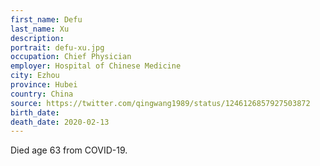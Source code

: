 ```yaml
---
first_name: Defu
last_name: Xu
description: 
portrait: defu-xu.jpg
occupation: Chief Physician
employer: Hospital of Chinese Medicine
city: Ezhou
province: Hubei
country: China
source: https://twitter.com/qingwang1989/status/1246126857927503872
birth_date: 
death_date: 2020-02-13
---
```


Died age 63 from COVID-19.